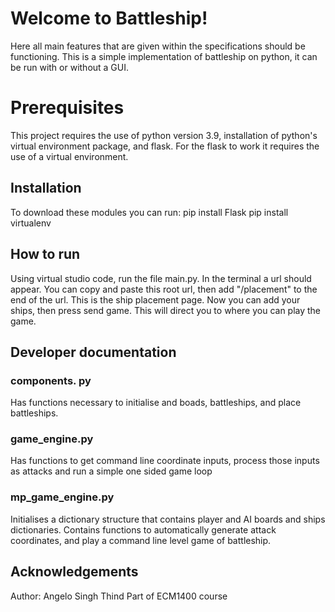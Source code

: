 ﻿# Welcome to Battleship!

Here all main features that are given within the specifications should be functioning. This is a simple implementation of battleship on python, it can be run with or without a GUI.


# Prerequisites

This project requires the use of python version 3.9, installation of python's virtual environment package, and flask. For the flask to work it requires the use of a virtual environment.

## Installation

To download these modules you can run:
pip install Flask
pip install virtualenv

## How to run

Using virtual studio code, run the file main.py. In the terminal a url should appear. You can copy and paste this root url, then add 
"/placement" to the end of the url. This is the ship placement page. Now you can add your ships, then press send game. This will direct you to where you can play the game.

## Developer documentation
### components. py
Has functions necessary to initialise and boads, battleships, and place battleships.

### game_engine.py
Has functions to get command line coordinate inputs, process those inputs as attacks and run a simple one sided game loop

### mp_game_engine.py
Initialises a dictionary structure that contains player and AI boards and ships dictionaries.
Contains functions to automatically generate attack coordinates, and play a command line level game of battleship.

## Acknowledgements
Author: Angelo Singh Thind
Part of ECM1400 course

```

